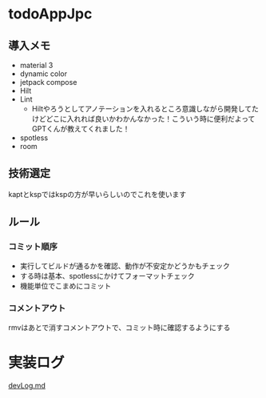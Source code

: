 # todoAppJpc

## 導入メモ

- material 3
- dynamic color
- jetpack compose
- Hilt
- Lint
  - Hiltやろうとしてアノテーションを入れるところ意識しながら開発してたけどどこに入れれば良いかわかんなかった！こういう時に便利だよってGPTくんが教えてくれました！
- spotless
- room

## 技術選定

kaptとkspではkspの方が早いらしいのでこれを使います

## ルール

### コミット順序

- 実行してビルドが通るかを確認、動作が不安定かどうかもチェック
- する時は基本、spotlessにかけてフォーマットチェック
- 機能単位でこまめにコミット

### コメントアウト

rmvはあとで消すコメントアウトで、コミット時に確認するようにする

# 実装ログ

[devLog.md](/devLog.md)